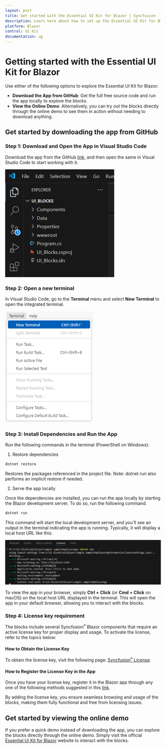 ```yaml
---
layout: post
title: Get started with the Essential UI Kit for Blazor | Syncfusion
description: Learn here about how to set up the Essential UI Kit for Blazor from GitHub or try the online demo, including prerequisites and license key registration.
platform: Blazor
control: UI Kit
documentation: ug
---
```


# Getting started with the Essential UI Kit for Blazor

Use either of the following options to explore the Essential UI Kit for Blazor:

- **Download the App from GitHub**: Get the full free source code and run the app locally to explore the blocks.
- **View the Online Demo**: Alternatively, you can try out the blocks directly through the online demo to see them in action without needing to download anything.

## Get started by downloading the app from GitHub

### Step 1: Download and Open the App in Visual Studio Code

Download the app from the GitHub [link](https://github.com/syncfusion/essential-ui-kit-for-blazor), and then open the same in Visual Studio Code to start working with it.

![Launching the downloaded app](images/launching-the-downloaded-app.png)

### Step 2: Open a new terminal

In Visual Studio Code, go to the **Terminal** menu and select **New Terminal** to open the integrated terminal.

![Open a new terminal in Visual Studio Code](images/opening-a-new-terminal.png)

### Step 3: Install Dependencies and Run the App

Run the following commands in the terminal (PowerShell on Windows):

1. Restore dependencies

```bash
dotnet restore
```

Restores the packages referenced in the project file. Note: dotnet run also performs an implicit restore if needed.

2. Serve the app locally

Once the dependencies are installed, you can run the app locally by starting the Blazor development server. To do so, run the following command.

```bash
dotnet run
```

This command will start the local development server, and you'll see an output in the terminal indicating the app is running. Typically, it will display a local host URL like this:

![Terminal output showing the local development server URL](images/local-development-server-running.png)

To view the app in your browser, simply **Ctrl + Click** (or **Cmd + Click** on macOS) on the local host URL displayed in the terminal. This will open the app in your default browser, allowing you to interact with the blocks.

### Step 4: License key requirement

The blocks include several Syncfusion<sup style="font-size:70%">&reg;</sup> Blazor components that require an active license key for proper display and usage. To activate the license, refer to the topics below:

#### How to Obtain the License Key
To obtain the license key, visit the following page: [Syncfusion<sup style="font-size:70%">&reg;</sup> License](https://blazor.syncfusion.com/documentation/getting-started/license-key/how-to-generate).

#### How to Register the License Key in the App
Once you have your license key, register it in the Blazor app through any one of the following methods suggested in this [link](https://blazor.syncfusion.com/documentation/getting-started/license-key/how-to-register-in-an-application).

By adding the license key, you ensure seamless browsing and usage of the blocks, making them fully functional and free from licensing issues.

## Get started by viewing the online demo

If you prefer a quick demo instead of downloading the app, you can explore the blocks directly through the online demo. Simply visit the official [Essential UI Kit for Blazor](https://blazor.syncfusion.com/essential-ui-kit) website to interact with the blocks.
